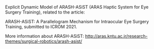 Explicit Dynamic Model of ARASH-ASiST (ARAS Haptic System for Eye Surgery Training), related to the article:

ARASH-ASiST: A Parallelogram Mechanism for Intraocular Eye Surgery Training, submitted to ICROM 2021.

More information about ARASH-ASiST:
http://aras.kntu.ac.ir/research-themes/surgical-robotics/arash-asist/
